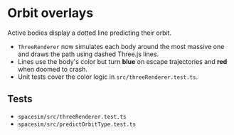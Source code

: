 # Orbit overlays

Active bodies display a dotted line predicting their orbit.

- `ThreeRenderer` now simulates each body around the most massive one and draws the path using dashed Three.js lines.
- Lines use the body's color but turn **blue** on escape trajectories and **red** when doomed to crash.
- Unit tests cover the color logic in `src/threeRenderer.test.ts`.

## Tests
- `spacesim/src/threeRenderer.test.ts`
- `spacesim/src/predictOrbitType.test.ts`
